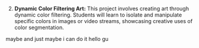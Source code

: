 2. **Dynamic Color Filtering Art:** This project involves creating art through dynamic color filtering. Students will learn to isolate and manipulate specific colors in images or video streams, showcasing creative uses of color segmentation.

maybe and just maybe i can do it
hello 
gu 
